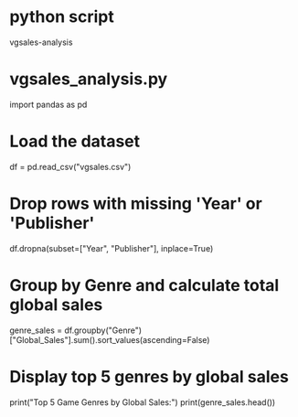 # python script
 vgsales-analysis
# vgsales_analysis.py

import pandas as pd

# Load the dataset
df = pd.read_csv("vgsales.csv")

# Drop rows with missing 'Year' or 'Publisher'
df.dropna(subset=["Year", "Publisher"], inplace=True)

# Group by Genre and calculate total global sales
genre_sales = df.groupby("Genre")["Global_Sales"].sum().sort_values(ascending=False)

# Display top 5 genres by global sales
print("Top 5 Game Genres by Global Sales:")
print(genre_sales.head())
